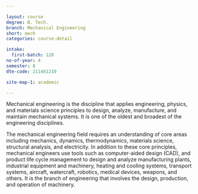 ```yaml
---

layout: course
degree: B. Tech.
branch: Mechanical Engineering
short: mech
categories: course-detail

intake:
  first-batch: 120
no-of-year: 4
semester: 8
dte-code: 211461210

site-map-1: academic

---
```



Mechanical engineering is the discipline that applies engineering, physics, and materials science principles to design, analyze, manufacture, and maintain mechanical systems. It is one of the oldest and broadest of the engineering disciplines.

The mechanical engineering field requires an understanding of core areas including mechanics, dynamics, thermodynamics, materials science, structural analysis, and electricity. In addition to these core principles, mechanical engineers use tools such as computer-aided design (CAD), and product life cycle management to design and analyze manufacturing plants, industrial equipment and machinery, heating and cooling systems, transport systems, aircraft, watercraft, robotics, medical devices, weapons, and others. It is the branch of engineering that involves the design, production, and operation of machinery.
